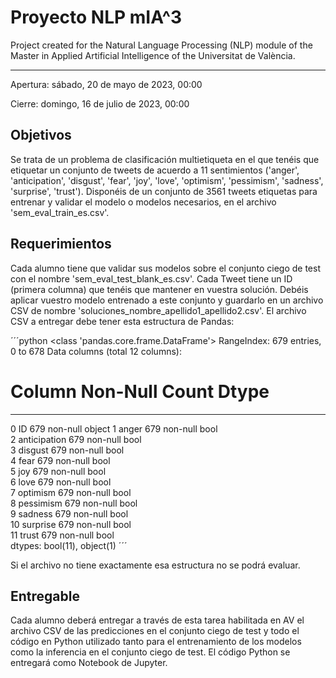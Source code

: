 # Proyecto NLP mIA^3

Project created for the Natural Language Processing (NLP) module of the Master in Applied Artificial Intelligence of the Universitat de València.

---
Apertura: sábado, 20 de mayo de 2023, 00:00

Cierre: domingo, 16 de julio de 2023, 00:00

## Objetivos

Se trata de un problema de clasificación multietiqueta en el que tenéis que etiquetar un conjunto de tweets de acuerdo a 11 sentimientos ('anger', 'anticipation', 'disgust', 'fear', 'joy', 'love', 'optimism', 'pessimism', 'sadness', 'surprise', 'trust').
Disponéis de un conjunto de 3561 tweets etiquetas para entrenar y validar el modelo o modelos necesarios, en el archivo 'sem_eval_train_es.csv'.

## Requerimientos

Cada alumno tiene que validar sus modelos sobre el conjunto ciego de test con el nombre 'sem_eval_test_blank_es.csv'. Cada Tweet tiene un ID (primera columna) que tenéis que mantener en vuestra solución. Debéis aplicar vuestro modelo entrenado a este conjunto y guardarlo en un archivo CSV de nombre 'soluciones_nombre_apellido1_apellido2.csv'. El archivo CSV a entregar debe tener esta estructura de Pandas:

´´´python
<class 'pandas.core.frame.DataFrame'>
RangeIndex: 679 entries, 0 to 678
Data columns (total 12 columns):
 #   Column        Non-Null Count  Dtype 
---  ------        --------------  ----- 
 0   ID            679 non-null    object
 1   anger         679 non-null    bool  
 2   anticipation  679 non-null    bool  
 3   disgust       679 non-null    bool  
 4   fear          679 non-null    bool  
 5   joy           679 non-null    bool  
 6   love          679 non-null    bool  
 7   optimism      679 non-null    bool  
 8   pessimism     679 non-null    bool  
 9   sadness       679 non-null    bool  
 10  surprise      679 non-null    bool  
 11  trust         679 non-null    bool  
dtypes: bool(11), object(1)
´´´

Si el archivo no tiene exactamente esa estructura no se podrá evaluar.

## Entregable

Cada alumno deberá entregar a través de esta tarea habilitada en AV el archivo CSV de las predicciones en el conjunto ciego de test y todo el código en Python utilizado tanto para el entrenamiento de los modelos como la inferencia en el conjunto ciego de test. El código Python se entregará como Notebook de Jupyter.